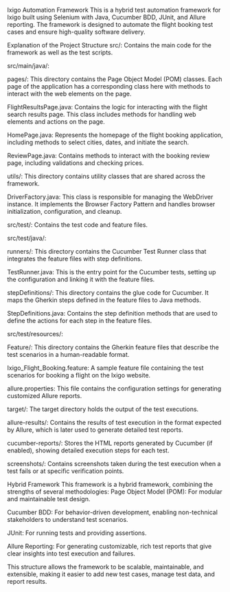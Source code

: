 Ixigo Automation Framework
This is a hybrid test automation framework for Ixigo built using Selenium with Java, Cucumber BDD, JUnit, and Allure reporting. The framework is designed to automate the flight booking test cases and ensure high-quality software delivery.



Explanation of the Project Structure
src/: Contains the main code for the framework as well as the test scripts.


src/main/java/:


pages/: This directory contains the Page Object Model (POM) classes. Each page of the application has a corresponding class here with methods to interact with the web elements on the page.


FlightResultsPage.java: Contains the logic for interacting with the flight search results page. This class includes methods for handling web elements and actions on the page.


HomePage.java: Represents the homepage of the flight booking application, including methods to select cities, dates, and initiate the search.


ReviewPage.java: Contains methods to interact with the booking review page, including validations and checking prices.


utils/: This directory contains utility classes that are shared across the framework.


DriverFactory.java: This class is responsible for managing the WebDriver instance. It implements the Browser Factory Pattern and handles browser initialization, configuration, and cleanup.


src/test/: Contains the test code and feature files.


src/test/java/:


runners/: This directory contains the Cucumber Test Runner class that integrates the feature files with step definitions.


TestRunner.java: This is the entry point for the Cucumber tests, setting up the configuration and linking it with the feature files.


stepDefinitions/: This directory contains the glue code for Cucumber. It maps the Gherkin steps defined in the feature files to Java methods.


StepDefinitions.java: Contains the step definition methods that are used to define the actions for each step in the feature files.


src/test/resources/:


Feature/: This directory contains the Gherkin feature files that describe the test scenarios in a human-readable format.


Ixigo_Flight_Booking.feature: A sample feature file containing the test scenarios for booking a flight on the Ixigo website.


allure.properties: This file contains the configuration settings for generating customized Allure reports.


target/: The target directory holds the output of the test executions.


allure-results/: Contains the results of test execution in the format expected by Allure, which is later used to generate detailed test reports.


cucumber-reports/: Stores the HTML reports generated by Cucumber (if enabled), showing detailed execution steps for each test.


screenshots/: Contains screenshots taken during the test execution when a test fails or at specific verification points.


Hybrid Framework
This framework is a hybrid framework, combining the strengths of several methodologies:
Page Object Model (POM): For modular and maintainable test design.


Cucumber BDD: For behavior-driven development, enabling non-technical stakeholders to understand test scenarios.


JUnit: For running tests and providing assertions.


Allure Reporting: For generating customizable, rich test reports that give clear insights into test execution and failures.


This structure allows the framework to be scalable, maintainable, and extensible, making it easier to add new test cases, manage test data, and report results.


